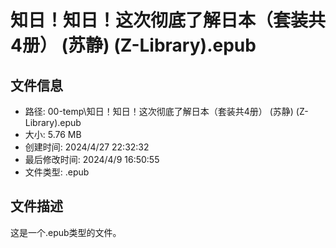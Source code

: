 ﻿# 知日！知日！这次彻底了解日本（套装共4册） (苏静) (Z-Library).epub

## 文件信息
- 路径: 00-temp\知日！知日！这次彻底了解日本（套装共4册） (苏静) (Z-Library).epub
- 大小: 5.76 MB
- 创建时间: 2024/4/27 22:32:32
- 最后修改时间: 2024/4/9 16:50:55
- 文件类型: .epub

## 文件描述
这是一个.epub类型的文件。

